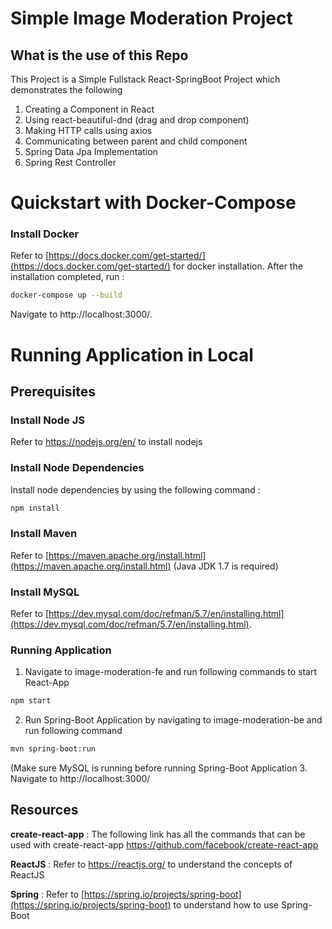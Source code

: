 # Simple Image Moderation Project

## What is the use of this Repo

This Project is a Simple Fullstack React-SpringBoot Project which demonstrates the following
1. Creating a Component in React
2. Using react-beautiful-dnd (drag and drop component)
3. Making HTTP calls using axios
4. Communicating between parent and child component
5. Spring Data Jpa Implementation
6. Spring Rest Controller

# Quickstart with Docker-Compose
### Install Docker
Refer to [https://docs.docker.com/get-started/](https://docs.docker.com/get-started/) for docker installation. After the installation completed, run :
```bash
docker-compose up --build
```
Navigate to http://localhost:3000/.

# Running Application in Local
## Prerequisites

### Install Node JS
Refer to https://nodejs.org/en/ to install nodejs

### Install Node Dependencies
Install node dependencies by using the following command :

```bash
npm install
```
### Install Maven
Refer to [https://maven.apache.org/install.html](https://maven.apache.org/install.html)
(Java JDK 1.7 is required)

### Install MySQL
Refer to [https://dev.mysql.com/doc/refman/5.7/en/installing.html](https://dev.mysql.com/doc/refman/5.7/en/installing.html).

### Running Application

 1. Navigate to image-moderation-fe and run following commands to start React-App
 ```bash
npm start
```
 2. Run Spring-Boot Application by navigating to image-moderation-be and run following command
 ```bash
mvn spring-boot:run
```
(Make sure MySQL is running before running Spring-Boot Application
 3. Navigate to http://localhost:3000/ 



## Resources

**create-react-app** : The following link has all the commands that can be used with create-react-app
https://github.com/facebook/create-react-app

**ReactJS** : Refer to https://reactjs.org/ to understand the concepts of ReactJS

**Spring** : Refer to [https://spring.io/projects/spring-boot](https://spring.io/projects/spring-boot) to understand how to use Spring-Boot